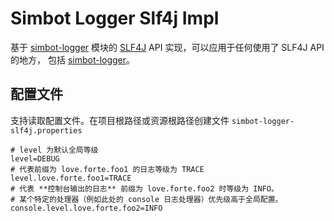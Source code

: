# Simbot Logger Slf4j Impl

基于 [simbot-logger](../simbot-logger) 模块的 [SLF4J](http://www.slf4j.org/) API 实现，可以应用于任何使用了 SLF4J API 的地方，
包括 [simbot-logger](../simbot-logger)。


## 配置文件

支持读取配置文件。在项目根路径或资源根路径创建文件 `simbot-logger-slf4j.properties`

```properties
# level 为默认全局等级
level=DEBUG
# 代表前缀为 love.forte.foo1 的日志等级为 TRACE
level.love.forte.foo1=TRACE
# 代表 **控制台输出的日志** 前缀为 love.forte.foo2 时等级为 INFO。
# 某个特定的处理器（例如此处的 console 日志处理器）优先级高于全局配置。
console.level.love.forte.foo2=INFO
```
